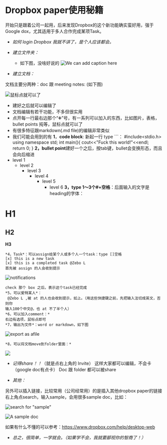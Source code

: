 # Dropbox paper使用秘籍
开始只是跟着公司一起用，后来发现Dropbox的这个新功能确实蛮好用，强于Google dox，尤其适用于多人合作完成某项Task。


- *如何 login Dropbox 我就不讲了，是个人应该都会。*
- *建立文件夹：*
  - 如下图，没啥好说的
![We can add caption here](https://d2mxuefqeaa7sj.cloudfront.net/s_787603B506DD1AD55C342FC47A27748AD25CBA3D7F0A10A40438325E02D88947_1507016596118_dropbox_folder.png)

- *建立文档：*

文档主要分两种：doc 跟 meeting notes: (如下图)

![鼠标点就可以了](https://d2mxuefqeaa7sj.cloudfront.net/s_787603B506DD1AD55C342FC47A27748AD25CBA3D7F0A10A40438325E02D88947_1507017480049_Screen+Shot+2017-10-03+at+12.56.11+AM.png)

  - 建好之后就可以编辑了
  - 文档编辑有若干功能，不多但很实用
  - 点开每一行最右边那个“➕”号，有一系列可以加入的东西，比如图片，表格，bullet points 扽等，鼠标点就可以了
  - 有很多特征跟markdown(.md file)的编辑非常类似
  - 我们可能会用到的有
    **1**，**code block**: 新起一行 type ```：
    #include<stdio.h>
    using namespace std;
    int main(){
      cout<<"Fuck this world!"<<endl;
      return 0;
    }
    **2，bullet point**建好一个之后，按tab键，bullet会变换形态，而且会向后缩进
- level 1
  - level 2
    - level 3
      - level 4
        - level 5
          - level 6
    **3，type 1～3个#+空格**：后面输入的文字是heading的字体：
# H1
## H2

**H3**

    *4，Task*：可以assign给某个人或多个人一个task：type []空格
    [x] this is a new task 
    [x] this is a completed task @Zebo L
    首先被 assign 的人会收到提示
![notifications](https://d2mxuefqeaa7sj.cloudfront.net/s_787603B506DD1AD55C342FC47A27748AD25CBA3D7F0A10A40438325E02D88947_1507019180301_Screen+Shot+2017-10-03+at+1.26.01+AM.png)

    check 那个 box 之后，表示这个task已经完成
    *5，可以爱特某人*：
     @Zebo L ,被 at 的人也会收到提示，如上。（用这些快捷键之前，先把输入法切成英文，否则你
    输入100个中文@，也 at 不了半个人）
    *6，可以加入comment：*
    右边有选项，鼠标点即可
    *7，输出为文件*：word or markdown，如下图
![export as afile](https://d2mxuefqeaa7sj.cloudfront.net/s_787603B506DD1AD55C342FC47A27748AD25CBA3D7F0A10A40438325E02D88947_1507019854450_Screen+Shot+2017-10-03+at+1.35.42+AM.png)

    *8，可以将文档move到folder里面：*
![](https://d2mxuefqeaa7sj.cloudfront.net/s_787603B506DD1AD55C342FC47A27748AD25CBA3D7F0A10A40438325E02D88947_1507020598234_Screen+Shot+2017-10-03+at+1.48.45+AM.png)

    
- *记得share！！*（就是点右上角的 Invite）
    这样大家都可以编辑，不会卡（google doc有点卡）
    Doc 跟 folder 都可以被share


- *其他：*

另外可以插入链接，比较常用（公司经常用）的是插入其他dropbox paper的链接
右上角点search，输入sample，会用很多sample doc，比如：

![search for "sample"](https://d2mxuefqeaa7sj.cloudfront.net/s_787603B506DD1AD55C342FC47A27748AD25CBA3D7F0A10A40438325E02D88947_1507020254796_Screen+Shot+2017-10-03+at+1.43.39+AM.png)

![A sample doc](https://d2mxuefqeaa7sj.cloudfront.net/s_787603B506DD1AD55C342FC47A27748AD25CBA3D7F0A10A40438325E02D88947_1507020280001_Screen+Shot+2017-10-03+at+1.43.49+AM.png)


如果有什么不懂的可以参考：https://www.dropbox.com/help/desktop-web


- *总之，很简单，一学就会。（如果学不会，我就要鄙视你的智商了！）*


